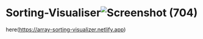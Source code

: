# Sorting-Visualiser![Screenshot (704)](https://user-images.githubusercontent.com/84044828/175813390-a481c190-8b79-4998-83de-c8abea2be7bd.png)
here(https://array-sorting-visualizer.netlify.app)
